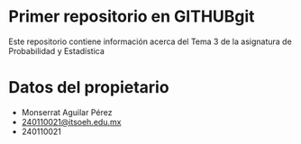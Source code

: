 # Primer repositorio en GITHUBgit 

Este repositorio contiene información acerca del Tema 3 de la asignatura de Probabilidad y Estadística


# Datos del propietario
- Monserrat Aguilar Pérez
- 240110021@itsoeh.edu.mx
- 240110021
